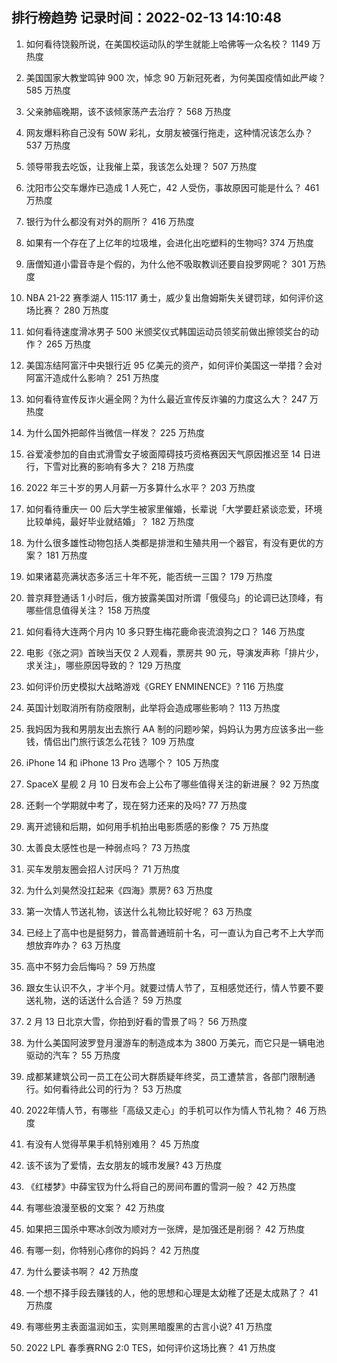 
## 排行榜趋势 记录时间：2022-02-13 14:10:48
  
  1. 如何看待饶毅所说，在美国校运动队的学生就能上哈佛等一众名校？ 1149 万热度
    
  2. 美国国家大教堂鸣钟 900 次，悼念 90 万新冠死者，为何美国疫情如此严峻？ 585 万热度
    
  3. 父亲肺癌晚期，该不该倾家荡产去治疗？ 568 万热度
    
  4. 网友爆料称自己没有 50W 彩礼，女朋友被强行拖走，这种情况该怎么办？ 537 万热度
    
  5. 领导带我去吃饭，让我催上菜，我该怎么处理？ 507 万热度
    
  6. 沈阳市公交车爆炸已造成 1 人死亡，42 人受伤，事故原因可能是什么？ 461 万热度
    
  7. 银行为什么都没有对外的厕所？ 416 万热度
    
  8. 如果有一个存在了上亿年的垃圾堆，会进化出吃塑料的生物吗? 374 万热度
    
  9. 唐僧知道小雷音寺是个假的，为什么他不吸取教训还要自投罗网呢？ 301 万热度
    
  10. NBA 21-22 赛季湖人 115:117 勇士，威少复出詹姆斯失关键罚球，如何评价这场比赛？ 280 万热度
    
  11. 如何看待速度滑冰男子 500 米颁奖仪式韩国运动员领奖前做出擦领奖台的动作？ 265 万热度
    
  12. 美国冻结阿富汗中央银行近 95 亿美元的资产，如何评价美国这一举措？会对阿富汗造成什么影响？ 251 万热度
    
  13. 如何看待宣传反诈火遍全网？为什么最近宣传反诈骗的力度这么大？ 247 万热度
    
  14. 为什么国外把邮件当微信一样发？ 225 万热度
    
  15. 谷爱凌参加的自由式滑雪女子坡面障碍技巧资格赛因天气原因推迟至 14 日进行，下雪对比赛的影响有多大？ 218 万热度
    
  16. 2022 年三十岁的男人月薪一万多算什么水平？ 203 万热度
    
  17. 如何看待重庆一 00 后大学生被家里催婚，长辈说「大学要赶紧谈恋爱，环境比较单纯，最好毕业就结婚」？ 182 万热度
    
  18. 为什么很多雄性动物包括人类都是排泄和生殖共用一个器官，有没有更优的方案？ 181 万热度
    
  19. 如果诸葛亮满状态多活三十年不死，能否统一三国？ 179 万热度
    
  20. 普京拜登通话 1 小时后，俄方披露美国对所谓「俄侵乌」的论调已达顶峰，有哪些信息值得关注？ 158 万热度
    
  21. 如何看待大连两个月内 10 多只野生梅花鹿命丧流浪狗之口？ 146 万热度
    
  22. 电影《张之洞》首映当天仅 2 人观看，票房共 90 元，导演发声称「排片少，求关注」，哪些原因导致的？ 129 万热度
    
  23. 如何评价历史模拟大战略游戏《GREY ENMINENCE》? 116 万热度
    
  24. 英国计划取消所有防疫限制，此举将会造成哪些影响？ 113 万热度
    
  25. 我妈因为我和男朋友出去旅行 AA 制的问题吵架，妈妈认为男方应该多出一些钱，情侣出门旅行该怎么花钱？ 109 万热度
    
  26. iPhone 14 和 iPhone 13 Pro 选哪个？ 105 万热度
    
  27. SpaceX 星舰 2 月 10 日发布会上公布了哪些值得关注的新进展？ 92 万热度
    
  28. 还剩一个学期就中考了，现在努力还来的及吗? 77 万热度
    
  29. 离开滤镜和后期，如何用手机拍出电影质感的影像？ 75 万热度
    
  30. 太善良太感性也是一种弱点吗？ 73 万热度
    
  31. 买车发朋友圈会招人讨厌吗？ 71 万热度
    
  32. 为什么刘昊然没扛起来《四海》票房? 63 万热度
    
  33. 第一次情人节送礼物，该送什么礼物比较好呢？ 63 万热度
    
  34. 已经上了高中也是挺努力，普高普通班前十名，可一直认为自己考不上大学而想放弃咋办？ 63 万热度
    
  35. 高中不努力会后悔吗？ 59 万热度
    
  36. 跟女生认识不久，才半个月。就要过情人节了，互相感觉还行，情人节要不要送礼物，送的话送什么合适？ 59 万热度
    
  37. 2 月 13 日北京大雪，你拍到好看的雪景了吗？ 56 万热度
    
  38. 为什么美国阿波罗登月漫游车的制造成本为 3800 万美元，而它只是一辆电池驱动的汽车？ 55 万热度
    
  39. 成都某建筑公司一员工在公司大群质疑年终奖，员工遭禁言，各部门限制通行。如何看待此公司的行为？ 53 万热度
    
  40. 2022年情人节，有哪些「高级又走心」的手机可以作为情人节礼物？ 46 万热度
    
  41. 有没有人觉得苹果手机特别难用？ 45 万热度
    
  42. 该不该为了爱情，去女朋友的城市发展? 43 万热度
    
  43. 《红楼梦》中薛宝钗为什么将自己的房间布置的雪洞一般？ 42 万热度
    
  44. 有哪些浪漫至极的文案？ 42 万热度
    
  45. 如果把三国杀中寒冰剑改为顺对方一张牌，是加强还是削弱？ 42 万热度
    
  46. 有哪一刻，你特别心疼你的妈妈？ 42 万热度
    
  47. 为什么要读书啊？ 42 万热度
    
  48. 一个想不择手段去赚钱的人，他的思想和心理是太幼稚了还是太成熟了？ 41 万热度
    
  49. 有哪些男主表面温润如玉，实则黑暗腹黑的古言小说? 41 万热度
    
  50. 2022 LPL 春季赛RNG 2:0 TES，如何评价这场比赛？ 41 万热度
    